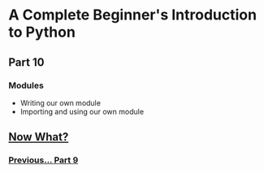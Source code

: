 # A Complete Beginner's Introduction to Python

## Part 10

### Modules

- Writing our own module
- Importing and using our own module


## [Now What?](nowwhat.md)

### [Previous... Part 9](part9.md)
